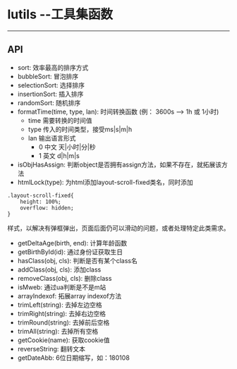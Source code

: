 # lutils --工具集函数
---

## API
- sort: 效率最高的排序方式
- bubbleSort: 冒泡排序
- selectionSort: 选择排序
- insertionSort: 插入排序
- randomSort: 随机排序
- formatTime(time, type, lan): 时间转换函数 (例： 3600s --> 1h 或 1小时)
    - time 需要转换的时间值
    - type 传入的时间类型，接受ms|s|m|h
    - lan 输出语言形式
        - 0 中文 天|小时|分|秒
        - 1 英文 d|h|m|s
- isObjHasAssign: 判断object是否拥有assign方法，如果不存在，就拓展该方法
- htmlLock(type): 为html添加layout-scroll-fixed类名，同时添加
```
.layout-scroll-fixed{
    height: 100%;
    overflow: hidden;
}
```
样式，以解决有弹框弹出，页面后面仍可以滑动的问题，或者处理特定此类需求。
- getDeltaAge(birth, end): 计算年龄函数
- getBirthById(id): 通过身份证获取生日
- hasClass(obj, cls): 判断是否有某个class名
- addClass(obj, cls): 添加class
- removeClass(obj, cls): 删除class
- isMweb: 通过ua判断是不是m站
- arrayIndexof: 拓展array indexof方法
- trimLeft(string): 去掉左边空格
- trimRight(string): 去掉右边空格
- trimRound(string): 去掉前后空格
- trimAll(string): 去掉所有空格
- getCookie(name): 获取cookie值
- reverseString: 翻转文本
- getDateAbb: 6位日期缩写，如：180108
